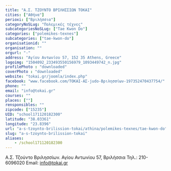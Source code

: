```yaml
---
title: "Α.Σ. ΤΖΟΥΝΤΟ ΒΡΙΛΗΣΣΙΩΝ ΤΟΚΑΙ"
cities: ["Αθήνα"]
perioxi: ["Βριλήσσια"]
categoryNoSLug: "Πολεμικές τέχνες"
subcategoriesNoSLug: ["Tae Kwon Do"]
categories: ["polemikes-texnes"]
subcategories: ["tae-kwon-do"]
organisationid: ""
organisation: ""
orgurl: "-"
address: "Αγίου Αντωνίου 57, 152 35 Athens, Greece"
logoimg: "1504092_233493550156979_1093449742_n.jpg"
profilePhoto : "downloaded"
coverPhoto : "downloaded"
website: "tokai.gr/joomla/index.php"
facebook: "www.facebook.com/TOKAI-ΑΣ-judo-Βριλησσίων-197352470437754/"
phone: ""
email: "info@tokai.gr"
courses: ""
places: [""]
rensponsibles: ""
zipcode: ["15235"]
UID: "school171120182300"
latitude: "38.03361"
longitude: "23.8396"
url: "a-s-tzoynto-brilission-tokai/athina/polemikes-texnes/tae-kwon-do"
slug: "a-s-tzoynto-brilission-tokai"
aliases:
    - /school171120182300
---
```



Α.Σ. Τζούντο Βριλησσίων. Αγίου Αντωνίου 57, Βριλήσσια Τηλ.: 210-6096020 Email: info@tokai.gr

